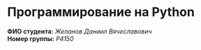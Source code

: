 # Программирование на Python

**ФИО студента:** *Желанов Даниил Вячеславович*  
**Номер группы:** *P4150*  
